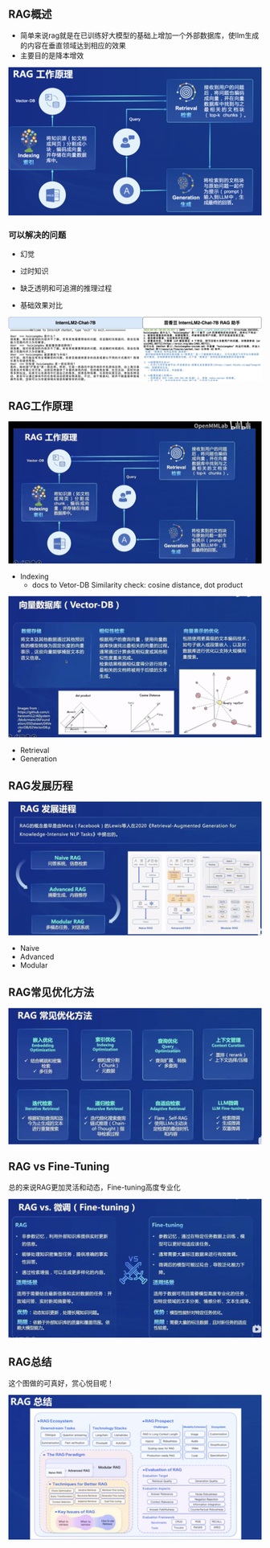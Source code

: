 ## RAG概述

- 简单来说rag就是在已训练好大模型的基础上增加一个外部数据库，使llm生成的内容在垂直领域达到相应的效果
- 主要目的是降本增效

![31](image/31.png)

### 可以解决的问题

- 幻觉
- 过时知识
- 缺乏透明和可追溯的推理过程


- 基础效果对比

![32](image/32.png)


## RAG工作原理

![33](image/33.png)

- Indexing
    - docs to Vetor-DB
    Similarity check: cosine distance, dot product

![34](image/34.png)

- Retrieval
- Generation

## RAG发展历程

![35](image/35.png)

- Naive
- Advanced
- Modular

## RAG常见优化方法

![36](image/36.png)

## RAG vs Fine-Tuning

总的来说RAG更加灵活和动态，Fine-tuning高度专业化

![37](image/37.png)

## RAG总结

这个图做的可真好，赏心悦目呢！

![38](image/38.png)

